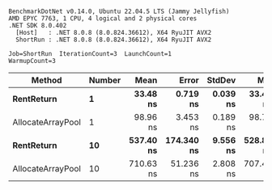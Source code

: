 ```

BenchmarkDotNet v0.14.0, Ubuntu 22.04.5 LTS (Jammy Jellyfish)
AMD EPYC 7763, 1 CPU, 4 logical and 2 physical cores
.NET SDK 8.0.402
  [Host]   : .NET 8.0.8 (8.0.824.36612), X64 RyuJIT AVX2
  ShortRun : .NET 8.0.8 (8.0.824.36612), X64 RyuJIT AVX2

Job=ShortRun  IterationCount=3  LaunchCount=1  
WarmupCount=3  

```
| Method            | Number | Mean      | Error      | StdDev   | Min       | Max       | Allocated |
|------------------ |------- |----------:|-----------:|---------:|----------:|----------:|----------:|
| **RentReturn**        | **1**      |  **33.48 ns** |   **0.719 ns** | **0.039 ns** |  **33.46 ns** |  **33.53 ns** |         **-** |
| AllocateArrayPool | 1      |  98.96 ns |   3.453 ns | 0.189 ns |  98.74 ns |  99.08 ns |         - |
| **RentReturn**        | **10**     | **537.40 ns** | **174.340 ns** | **9.556 ns** | **528.89 ns** | **547.74 ns** |         **-** |
| AllocateArrayPool | 10     | 710.63 ns |  51.236 ns | 2.808 ns | 707.44 ns | 712.72 ns |         - |
